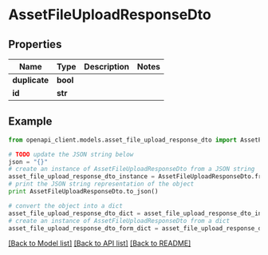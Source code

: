 # AssetFileUploadResponseDto


## Properties
Name | Type | Description | Notes
------------ | ------------- | ------------- | -------------
**duplicate** | **bool** |  | 
**id** | **str** |  | 

## Example

```python
from openapi_client.models.asset_file_upload_response_dto import AssetFileUploadResponseDto

# TODO update the JSON string below
json = "{}"
# create an instance of AssetFileUploadResponseDto from a JSON string
asset_file_upload_response_dto_instance = AssetFileUploadResponseDto.from_json(json)
# print the JSON string representation of the object
print AssetFileUploadResponseDto.to_json()

# convert the object into a dict
asset_file_upload_response_dto_dict = asset_file_upload_response_dto_instance.to_dict()
# create an instance of AssetFileUploadResponseDto from a dict
asset_file_upload_response_dto_form_dict = asset_file_upload_response_dto.from_dict(asset_file_upload_response_dto_dict)
```
[[Back to Model list]](../README.md#documentation-for-models) [[Back to API list]](../README.md#documentation-for-api-endpoints) [[Back to README]](../README.md)


